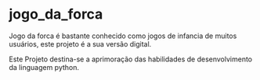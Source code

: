 ﻿# jogo_da_forca

Jogo da forca é bastante conhecido como jogos de infancia de muitos usuários, este projeto é a sua versão digital. 

Este Projeto destina-se a aprimoração das habilidades de desenvolvimento da linguagem python. 
